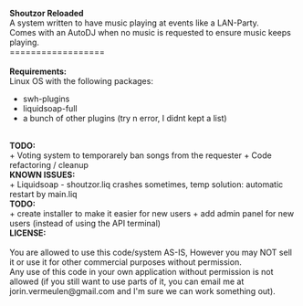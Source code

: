 <b>Shoutzor Reloaded</b><br />
A system written to have music playing at events like a LAN-Party.<br />
Comes with an AutoDJ when no music is requested to ensure music keeps playing.<br />
==================<br />
<br />
<b>Requirements:</b><br />
Linux OS with the following packages:
 + swh-plugins
 + liquidsoap-full
 + a bunch of other plugins (try n error, I didnt kept a list)
 
<br />
<b>TODO:</b><br />
 + Voting system to temporarely ban songs from the requester
 + Code refactoring / cleanup

<br />
<b>KNOWN ISSUES:</b><br />
 + Liquidsoap - shoutzor.liq crashes sometimes, temp solution: automatic restart by main.liq

<br />
<b>TODO:</b><br />
 + create installer to make it easier for new users
 + add admin panel for new users (instead of using the API terminal)

<br />
<b>LICENSE:</b></br><br />
You are allowed to use this code/system AS-IS, However you may NOT sell it or use it for other commercial purposes without permission.<br />
Any use of this code in your own application without permission is not allowed (if you still want to use parts of it, you can email me at jorin.vermeulen@gmail.com and I'm sure we can work something out).
